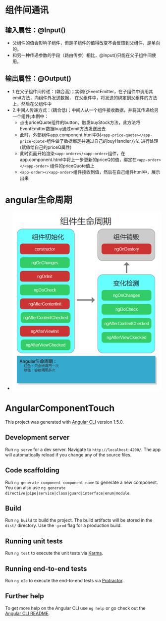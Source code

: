 # 组件间通讯
  ## 输入属性：@Input()
  - 父组件的值会影响子组件，但是子组件的值得改变不会反馈到父组件，是单向的。
  - 和另一种传递参数的手段（路由传参）相比，@Input()只能在父子组件间使用。
  ## 输出属性：@Output()
  - 1.在父子组件间传递：(耦合高)；实例化EventEmitter，在子组件中调用其emit方法，向组件外发送数据，
  在父组件中，将发送的绑定到父组件的方法上，然后在父组件中
  - 2.中间人传递方式：(耦合低)；中间人从一个组件接收数据，并将其传递给另一个组件;本例中：
    - 点击priceQuote组件的button，触发buyStock方法，此方法将EventEmitter<PriceQuote>数据buy通过emit方法发送出去
    - 此时，外部组件app.component.html中对```<app-price-quote></app-price-quote>```组件做了数据绑定并通过自己的buyHandler方法
    进行处理(赋值给自己的priceQ属性)
    - 此时页面开始渲染```<app-order></<app-order>```组件，在app.component.html中将上一步更新的priceQ的值，绑定在```<app-order></<app-order>```
    组件的priceQuote值上
    - ```<app-order></<app-order>```组件接收到值，然后在自己组件html中，展示出来

# angular生命周期
-  ![image](https://github.com/angular4-study/angular-component-touch/blob/master/lifeCycle.png)














# AngularComponentTouch

This project was generated with [Angular CLI](https://github.com/angular/angular-cli) version 1.5.0.

## Development server

Run `ng serve` for a dev server. Navigate to `http://localhost:4200/`. The app will automatically reload if you change any of the source files.

## Code scaffolding

Run `ng generate component component-name` to generate a new component. You can also use `ng generate directive|pipe|service|class|guard|interface|enum|module`.

## Build

Run `ng build` to build the project. The build artifacts will be stored in the `dist/` directory. Use the `-prod` flag for a production build.

## Running unit tests

Run `ng test` to execute the unit tests via [Karma](https://karma-runner.github.io).

## Running end-to-end tests

Run `ng e2e` to execute the end-to-end tests via [Protractor](http://www.protractortest.org/).

## Further help

To get more help on the Angular CLI use `ng help` or go check out the [Angular CLI README](https://github.com/angular/angular-cli/blob/master/README.md).
